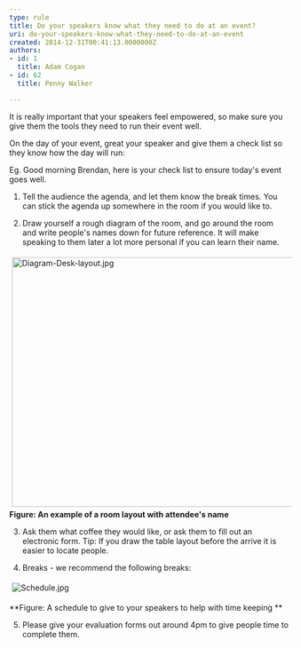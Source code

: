 ```yaml
---
type: rule
title: Do your speakers know what they need to do at an event?
uri: do-your-speakers-know-what-they-need-to-do-at-an-event
created: 2014-12-31T00:41:13.0000000Z
authors:
- id: 1
  title: Adam Cogan
- id: 62
  title: Penny Walker

---
```


 
It is really important that your speakers feel empowered, so make sure you give them the tools they need to run their event well.
 
On the day of your event, great your speaker and give them a check list so they know how the day will run:

Eg. Good morning Brendan, here is your check list to ensure today's event goes well.

1. Tell the audience the agenda, and let them know the break times. You can stick the agenda up somewhere in the room if you would like to.

2. Draw yourself a rough diagram of the room, and go around the room and write people's names down for future reference. It will make speaking to them later a lot more personal if you can learn their name.


<dl class="ssw15-rteElement-ImageArea"><img src="/PublishingImages/Diagram-Desk-layout.jpg" alt="Diagram-Desk-layout.jpg" style="margin&#58;5px;width&#58;600px;height&#58;450px;"><strong>Figure&#58; An&#160;example of a room layout with attendee's name</strong><br></dl>


3. Ask them what coffee they would like, or ask them to fill out an electronic form. ​​Tip: If you draw the table layout before the arrive it is easier to locate people.

4. Breaks - we recommend the following breaks:
<dl class="ssw15-rteElement-ImageArea"><img src="/PublishingImages/Schedule.jpg" alt="Schedule.jpg" style="margin&#58;5px;"></dl>
**Figure: A schedule to give to your speakers to help with time keeping **

5. Please give your evaluation forms out around 4pm to give people time to complete them.

